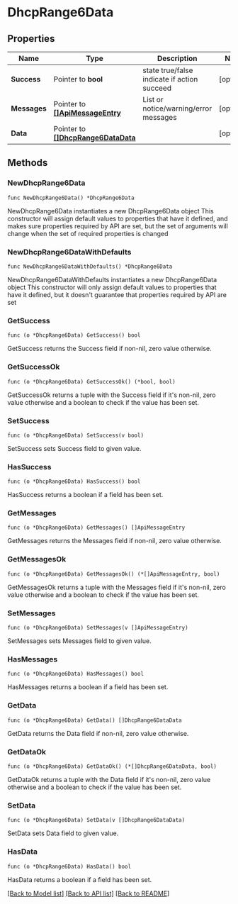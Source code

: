# DhcpRange6Data

## Properties

Name | Type | Description | Notes
------------ | ------------- | ------------- | -------------
**Success** | Pointer to **bool** | state true/false indicate if action succeed | [optional] 
**Messages** | Pointer to [**[]ApiMessageEntry**](ApiMessageEntry.md) | List or notice/warning/error messages | [optional] 
**Data** | Pointer to [**[]DhcpRange6DataData**](DhcpRange6DataData.md) |  | [optional] 

## Methods

### NewDhcpRange6Data

`func NewDhcpRange6Data() *DhcpRange6Data`

NewDhcpRange6Data instantiates a new DhcpRange6Data object
This constructor will assign default values to properties that have it defined,
and makes sure properties required by API are set, but the set of arguments
will change when the set of required properties is changed

### NewDhcpRange6DataWithDefaults

`func NewDhcpRange6DataWithDefaults() *DhcpRange6Data`

NewDhcpRange6DataWithDefaults instantiates a new DhcpRange6Data object
This constructor will only assign default values to properties that have it defined,
but it doesn't guarantee that properties required by API are set

### GetSuccess

`func (o *DhcpRange6Data) GetSuccess() bool`

GetSuccess returns the Success field if non-nil, zero value otherwise.

### GetSuccessOk

`func (o *DhcpRange6Data) GetSuccessOk() (*bool, bool)`

GetSuccessOk returns a tuple with the Success field if it's non-nil, zero value otherwise
and a boolean to check if the value has been set.

### SetSuccess

`func (o *DhcpRange6Data) SetSuccess(v bool)`

SetSuccess sets Success field to given value.

### HasSuccess

`func (o *DhcpRange6Data) HasSuccess() bool`

HasSuccess returns a boolean if a field has been set.

### GetMessages

`func (o *DhcpRange6Data) GetMessages() []ApiMessageEntry`

GetMessages returns the Messages field if non-nil, zero value otherwise.

### GetMessagesOk

`func (o *DhcpRange6Data) GetMessagesOk() (*[]ApiMessageEntry, bool)`

GetMessagesOk returns a tuple with the Messages field if it's non-nil, zero value otherwise
and a boolean to check if the value has been set.

### SetMessages

`func (o *DhcpRange6Data) SetMessages(v []ApiMessageEntry)`

SetMessages sets Messages field to given value.

### HasMessages

`func (o *DhcpRange6Data) HasMessages() bool`

HasMessages returns a boolean if a field has been set.

### GetData

`func (o *DhcpRange6Data) GetData() []DhcpRange6DataData`

GetData returns the Data field if non-nil, zero value otherwise.

### GetDataOk

`func (o *DhcpRange6Data) GetDataOk() (*[]DhcpRange6DataData, bool)`

GetDataOk returns a tuple with the Data field if it's non-nil, zero value otherwise
and a boolean to check if the value has been set.

### SetData

`func (o *DhcpRange6Data) SetData(v []DhcpRange6DataData)`

SetData sets Data field to given value.

### HasData

`func (o *DhcpRange6Data) HasData() bool`

HasData returns a boolean if a field has been set.


[[Back to Model list]](../README.md#documentation-for-models) [[Back to API list]](../README.md#documentation-for-api-endpoints) [[Back to README]](../README.md)


